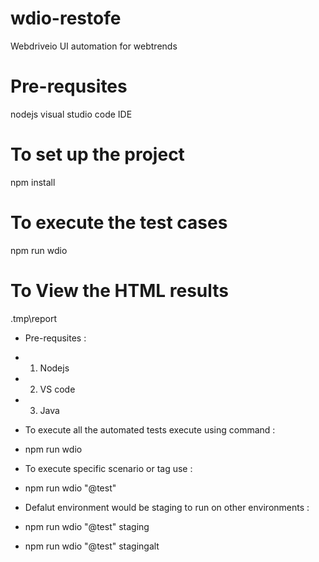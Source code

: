 # wdio-restofe
Webdriveio UI automation for webtrends

# Pre-requsites
nodejs 
visual studio code IDE

# To set up the project
npm install

# To execute the test cases
npm run wdio

# To View the HTML results
.tmp\report

* Pre-requsites :
* 1) Nodejs
* 2) VS code 
* 3) Java  

* To execute all the automated tests execute using command :
*   npm run wdio

* To execute specific scenario or tag use :
*   npm run wdio "@test"

* Defalut environment would be staging to run on other environments :
* npm run wdio "@test" staging
* npm run wdio "@test" stagingalt